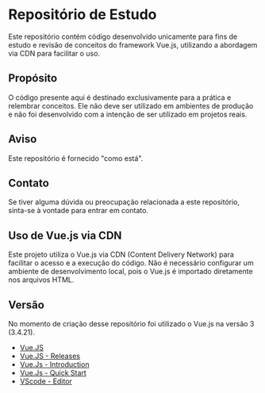 # Repositório de Estudo

Este repositório contém código desenvolvido unicamente para fins de estudo e revisão de conceitos do framework Vue.js, utilizando a abordagem via CDN para facilitar o uso.

## Propósito

O código presente aqui é destinado exclusivamente para a prática e relembrar conceitos. Ele não deve ser utilizado em ambientes de produção e não foi desenvolvido com a intenção de ser utilizado em projetos reais.

## Aviso

Este repositório é fornecido "como está".

## Contato

Se tiver alguma dúvida ou preocupação relacionada a este repositório, sinta-se à vontade para entrar em contato.

## Uso de Vue.js via CDN

Este projeto utiliza o Vue.js via CDN (Content Delivery Network) para facilitar o acesso e a execução do código. Não é necessário configurar um ambiente de desenvolvimento local, pois o Vue.js é importado diretamente nos arquivos HTML.

## Versão

No momento de criação desse repositório foi utilizado o Vue.js na versão 3 (3.4.21).

* [Vue.JS](https://vuejs.org)
* [Vue.JS - Releases](https://vuejs.org/about/releases.html)
* [Vue.Js - Introduction](https://vuejs.org/guide/introduction.html)
* [Vue.Js - Quick Start](https://vuejs.org/guide/quick-start.html)
* [VScode - Editor](https://code.visualstudio.com/)